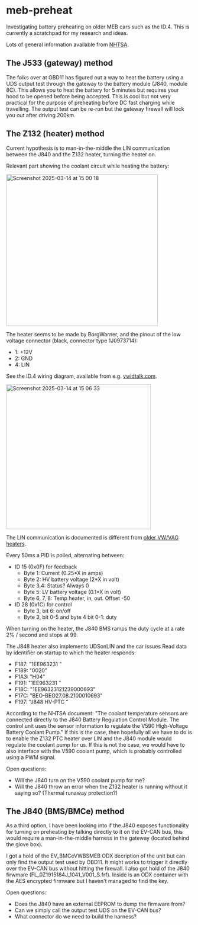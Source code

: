 # meb-preheat
Investigating battery preheating on older MEB cars such as the ID.4. This is currently a scratchpad for my research and ideas.

Lots of general information available from [NHTSA](https://static.nhtsa.gov/odi/tsbs/2021/MC-10186407-0001.pdf).

## The J533 (gateway) method
The folks over at OBD11 has figured out a way to heat the battery using a UDS output test through the gateway to the battery module (J840, module 8C). This allows you to heat the battery for 5 minutes but requires your hood to be opened before being accepted. This is cool but not very practical for the purpose of preheating before DC fast charging while travelling. The output test can be re-run but the gateway firewall will lock you out after driving 200km.

## The Z132 (heater) method
Current hypothesis is to man-in-the-middle the LIN communication between the J840 and the Z132 heater, turning the heater on.

Relevant part showing the coolant circuit while heating the battery:

<img width="410" alt="Screenshot 2025-03-14 at 15 00 18" src="https://github.com/user-attachments/assets/889807ee-34fd-44f2-a610-42f394f634ba" />

The heater seems to be made by BorgWarner, and the pinout of the low voltage connector (black, connector type 1J0973714):
 - 1: +12V
 - 2: GND
 - 4: LIN

See the ID.4 wiring diagram, available from e.g. [vwidtalk.com](https://www.vwidtalk.com/threads/repair-manual-and-all-kinds-of-id-4-information.14263).

<img width="391" alt="Screenshot 2025-03-14 at 15 06 33" src="https://github.com/user-attachments/assets/dd0b78ba-e854-4e69-aba7-3779fff136a7" />

The LIN communication is documented is different from [older VW/VAG heaters](https://openinverter.org/wiki/Volkswagen_Heater#LIN_Bus_Communication).

Every 50ms a PID is polled, alternating between:
 - ID 15 (0x0F) for feedback
   - Byte 1: Current (0.25*X in amps)
   - Byte 2: HV battery voltage (2*X in volt)
   - Byte 3,4: Status? Always 0
   - Byte 5: LV battery voltage (0.1*X in volt)
   - Byte 6, 7, 8: Temp heater, in, out. Offset -50
 - ID 28 (0x1C) for control
   - Byte 3, bit 6: on/off
   - Byte 3, bit 0-5 and byte 4 bit 0-1: duty

When turning on the heater, the J840 BMS ramps the duty cycle at a rate 2% / second and stops at 99.

The J848 heater also implements UDSonLIN and the car issues Read data by identifier on startup to which the heater responds:
- F187: "1EE963231  "
- F189: "0020"
- F1A3: "H04"
- F191: "1EE963231  "
- F18C: "1EE96323121239000693"
- F17C: "BEO-BEO27.08.2100010693"
- F197: "J848 HV-PTC  "

According to the NHTSA document: "The coolant temperature sensors are connected directly to the J840 Battery Regulation Control Module. The control unit uses the sensor information to regulate the V590 High-Voltage Battery Coolant Pump." If this is the case, then hopefully all we have to do is to enable the Z132 PTC heater over LIN and the J840 module would regulate the coolant pump for us. If this is not the case, we would have to also interface with the V590 coolant pump, which is probably controlled using a PWM signal.

Open questions:
 - Will the J840 turn on the V590 coolant pump for me?
 - Will the J840 throw an error when the Z132 heater is running without it saying so? (Thermal runaway protection?)

## The J840 (BMS/BMCe) method
As a third option, I have been looking into if the J840 exposes functionality for turning on preheating by talking directly to it on the EV-CAN bus, this would require a man-in-the-middle harness in the gateway (located behind the glove box).

I got a hold of the EV_BMCeVWBSMEB ODX decription of the unit but can only find the output test used by OBD11. It might works to trigger it directly over the EV-CAN bus without hitting the firewall.
I also got hold of the J840 firwmare (FL_0Z1915184J_1041_V001_S.frf). Inside is an ODX container with the AES encrypted firmware but I haven't managed to find the key.

Open questions:
 - Does the J840 have an external EEPROM to dump the firmware from?
 - Can we simply call the output test UDS on the EV-CAN bus?
 - What connector do we need to build the harness?
